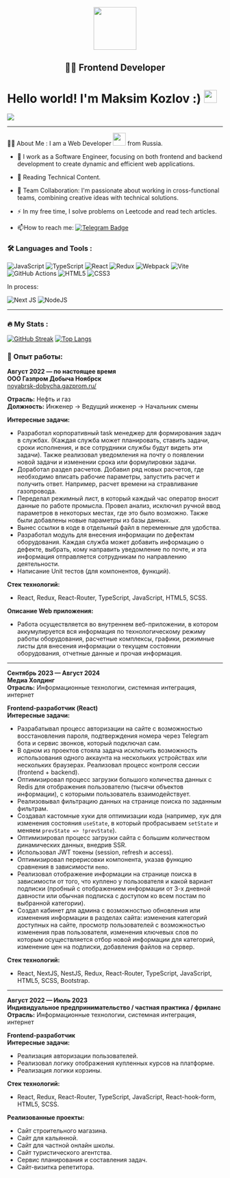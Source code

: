 <div id="header" align="center" font-weight="600">
  <img src="https://i.giphy.com/media/v1.Y2lkPTc5MGI3NjExcDMzOG9xNmYyZHlhbWt6YTg3YzM1enh6Mm1uemxsODR5MWY2M3RnYyZlcD12MV9pbnRlcm5hbF9naWZfYnlfaWQmY3Q9cw/s63Jzew1dfO3j6nndV/giphy.gif" width="100"/>
    <h2>👨‍💻 Frontend Developer</h2>
</div>



 

 


<h1>
  Hello world! I'm Maksim Kozlov :)
  <img src="https://media.giphy.com/media/hvRJCLFzcasrR4ia7z/giphy.gif" width="30px"/>
</h1>
<img src="https://komarev.com/ghpvc/?username=kozlovma&style=flat-square&logo=twitter&logoColor=white"/>



---
:man_technologist: About Me :
I am a Web Developer <img src="https://media.giphy.com/media/WUlplcMpOCEmTGBtBW/giphy.gif" width="30"> from Russia.
- :telescope:  I work as a Software Engineer, focusing on both frontend and backend development to create dynamic and efficient web applications.

- :seedling: Reading Technical Content.
  
- 💼 Team Collaboration: I'm passionate about working in cross-functional teams, combining creative ideas with technical solutions.

- :zap: In my free time, I solve problems on Leetcode and read tech articles.

- :mailbox:How to reach me: [![Telegram Badge](https://img.shields.io/badge/-Kozlov_M-blue?style=flat&logo=Telegram&logoColor=white)](https://t.me/MaksOST1)

### :hammer_and_wrench: Languages and Tools :
![JavaScript](https://img.shields.io/badge/JavaScript-F7DF1E?style=for-the-badge&logo=javascript&logoColor=black)
![TypeScript](https://img.shields.io/badge/TypeSctipt-316192?style=for-the-badge&logo=typescript&logoColor=white)
![React](https://img.shields.io/badge/react-%2320232a.svg?style=for-the-badge&logo=react&logoColor=%2361DAFB)
![Redux](https://img.shields.io/badge/redux-%23593d88.svg?style=for-the-badge&logo=redux&logoColor=white)
![Webpack](https://img.shields.io/badge/webpack-%238DD6F9.svg?style=for-the-badge&logo=webpack&logoColor=black)
![Vite](https://img.shields.io/badge/vite-%23646CFF.svg?style=for-the-badge&logo=vite&logoColor=white)
![GitHub Actions](https://img.shields.io/badge/github%20actions-%232671E5.svg?style=for-the-badge&logo=githubactions&logoColor=white)
![HTML5](https://img.shields.io/badge/HTML5-E34F26?style=for-the-badge&logo=html5&logoColor=white)
![CSS3](https://img.shields.io/badge/CSS3-1572B6?style=for-the-badge&logo=css3&logoColor=white)

<p>
  In process:
</p>

![Next JS](https://img.shields.io/badge/Next-black?style=for-the-badge&logo=next.js&logoColor=white)
![NodeJS](https://img.shields.io/badge/node.js-6DA55F?style=for-the-badge&logo=node.js&logoColor=white)

---

### :fire: My Stats :

[![GitHub Streak](https://streak-stats.demolab.com?user=kuznetsovra&theme=transparent&hide_border=true&mode=weekly&fire=FF2222&dates=2C68F6&currStreakLabel=2C68F6&currStreakNum=2C68F6)](https://git.io/streak-stats)
[![Top Langs](https://github-readme-stats.vercel.app/api/top-langs/?username=kuznetsovra&layout=compact&theme=vision-friendly-dark)](https://github.com/anuraghazra/github-readme-stats)

### :briefcase: Опыт работы:
**Август 2022 — по настоящее время**  
**ООО Газпром Добыча Ноябрск**  
[noyabrsk-dobycha.gazprom.ru/](http://noyabrsk-dobycha.gazprom.ru/)  

**Отрасль:** Нефть и газ  
**Должность:** Инженер → Ведущий инженер → Начальник смены  

**Интересные задачи:**
- Разработал корпоративный task менеджер для формирования задач в службах. (Каждая служба может планировать, ставить задачи, сроки исполнения, и все сотрудники службы будут видеть эти задачи). Также реализовал уведомления на почту о появлении новой задачи и изменении срока или формулировки задачи.
- Доработал раздел расчетов. Добавил ряд новых расчетов, где необходимо вписать рабочие параметры, запустить расчет и получить ответ. Например, расчет времени на стравливание газопровода.
- Переделал режимный лист, в который каждый час оператор вносит данные по работе промысла. Провел анализ, исключил ручной ввод параметров в некоторых местах, где это было возможно. Также были добавлены новые параметры из базы данных.
- Вынес ссылки в коде в отдельный файл в переменные для удобства.
- Разработал модуль для внесения информации по дефектам оборудования. Каждая служба может добавить информацию о дефекте, выбрать, кому направить уведомление по почте, и эта информация отправляется сотрудникам по направлению деятельности.
- Написание Unit тестов (для компонентов, функций).

**Стек технологий:**
- React, Redux, React-Router, TypeScript, JavaScript, HTML5, SCSS.

**Описание Web приложения:**
- Работа осуществляется во внутреннем веб-приложении, в котором аккумулируется вся информация по технологическому режиму работы оборудования, расчетные комплексы, графики, режимные листы для внесения информации о текущем состоянии оборудования, отчетные данные и прочая информация.

---

**Сентябрь 2023 — Август 2024**  
**Медиа Холдинг**  
**Отрасль:** Информационные технологии, системная интеграция, интернет  

**Frontend-разработчик (React)**  
**Интересные задачи:**
- Разрабатывал процесс авторизации на сайте с возможностью восстановления пароля, подтверждения номера через Telegram бота и сервис звонков, который подключал сам.
- В одном из проектов стояла задача исключить возможность использования одного аккаунта на нескольких устройствах или нескольких браузерах. Реализовал процесс контроля сессии (frontend + backend).
- Оптимизировал процесс загрузки большого количества данных с Redis для отображения пользователю (тысячи объектов информации), с которыми пользователь взаимодействует.
- Реализовывал фильтрацию данных на странице поиска по заданным фильтрам.
- Создавал кастомные хуки для оптимизации кода (например, хук для изменения состояния `useState`, в который пробрасываем `setState` и меняем `prevState => !prevState`).
- Оптимизировал процесс загрузки сайта с большим количеством динамических данных, внедрив SSR.
- Использовал JWT токены (session, refresh и access).
- Оптимизировал перерисовки компонента, указав функцию сравнения в зависимости `memo`.
- Реализовал отображение информации на странице поиска в зависимости от того, что куплено у пользователя и какой вариант подписки (пробный с отображением информации от 3-х дневной давности или обычная подписка с доступом ко всем постам по выбранной категории).
- Создал кабинет для админа с возможностью обновления или изменения информации в разделах сайта: изменения категорий доступных на сайте, просмотр пользователей с возможностью изменения прав пользователя, изменения ключевых слов по которым осуществляется отбор новой информации для категорий, изменение цен на подписки, добавления файлов на сервер.

**Стек технологий:**
- React, NextJS, NestJS, Redux, React-Router, TypeScript, JavaScript, HTML5, SCSS, Bootstrap.

---

**Август 2022 — Июль 2023**  
**Индивидуальное предпринимательство / частная практика / фриланс**  
**Отрасль:** Информационные технологии, системная интеграция, интернет  

**Frontend-разработчик**  
**Интересные задачи:**
- Реализация авторизации пользователей.
- Реализовал логику отображения купленных курсов на платформе.
- Реализация логики корзины.

**Стек технологий:**
- React, Redux, React-Router, TypeScript, JavaScript, React-hook-form, HTML5, SCSS.

**Реализованные проекты:**
- Сайт строительного магазина.
- Сайт для кальянной.
- Сайт для частной онлайн школы.
- Сайт туристического агентства.
- Сервис планирования и составления задач.
- Сайт-визитка репетитора.




